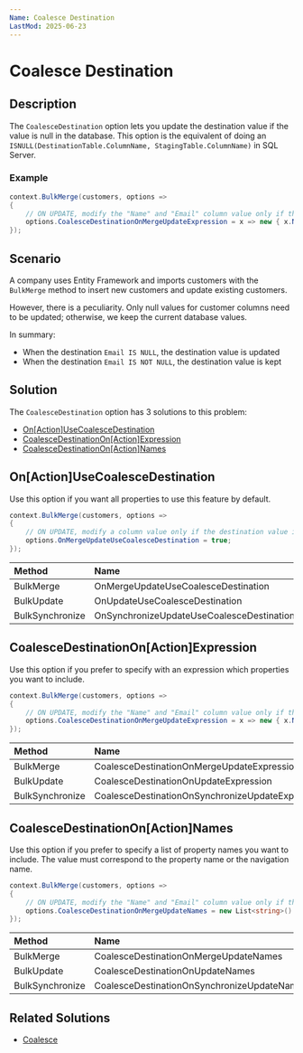 ```yaml
---
Name: Coalesce Destination
LastMod: 2025-06-23
---
```


# Coalesce Destination

## Description

The `CoalesceDestination` option lets you update the destination value if the value is null in the database. This option is the equivalent of doing an `ISNULL(DestinationTable.ColumnName, StagingTable.ColumnName)` in SQL Server.

### Example

```csharp
context.BulkMerge(customers, options => 
{
	// ON UPDATE, modify the "Name" and "Email" column value only if the destination value is not null
	options.CoalesceDestinationOnMergeUpdateExpression = x => new { x.Name, x.Email };
});
```

## Scenario

A company uses Entity Framework and imports customers with the `BulkMerge` method to insert new customers and update existing customers.

However, there is a peculiarity. Only null values for customer columns need to be updated; otherwise, we keep the current database values.

In summary:

- When the destination `Email IS NULL`, the destination value is updated
- When the destination `Email IS NOT NULL`, the destination value is kept

## Solution

The `CoalesceDestination` option has 3 solutions to this problem:

- [On[Action]UseCoalesceDestination](#onactionusecoalescedestination)
- [CoalesceDestinationOn[Action]Expression](#coalescedestinationonactionexpression)
- [CoalesceDestinationOn[Action]Names](#coalescedestinationonactionnames)

## On[Action]UseCoalesceDestination

Use this option if you want all properties to use this feature by default.

```csharp		
context.BulkMerge(customers, options => 
{
	// ON UPDATE, modify a column value only if the destination value is not null 
	options.OnMergeUpdateUseCoalesceDestination = true;
});
```

| Method 		  | Name                                       		 | Try it |
|:----------------|:-------------------------------------------------|--------|
| BulkMerge 	  | OnMergeUpdateUseCoalesceDestination 			 | [Fiddle](https://dotnetfiddle.net/QKbtqe) |
| BulkUpdate 	  | OnUpdateUseCoalesceDestination  	   		 	 | [Fiddle](https://dotnetfiddle.net/yyygQl) |
| BulkSynchronize | OnSynchronizeUpdateUseCoalesceDestination		 | [Fiddle](https://dotnetfiddle.net/0UV1zX) |

## CoalesceDestinationOn[Action]Expression

Use this option if you prefer to specify with an expression which properties you want to include.

```csharp
context.BulkMerge(customers, options => 
{
	// ON UPDATE, modify the "Name" and "Email" column value only if the destination value is not null
	options.CoalesceDestinationOnMergeUpdateExpression = x => new { x.Name, x.Email };
});
```

| Method 		  | Name                                       		 | Try it |
|:----------------|:-------------------------------------------------|--------|
| BulkMerge 	  | CoalesceDestinationOnMergeUpdateExpression 		 | [Fiddle](https://dotnetfiddle.net/RMw9fq) |
| BulkUpdate 	  | CoalesceDestinationOnUpdateExpression  	   		 | [Fiddle](https://dotnetfiddle.net/1jfmno) |
| BulkSynchronize | CoalesceDestinationOnSynchronizeUpdateExpression | [Fiddle](https://dotnetfiddle.net/Hacmqr) |

## CoalesceDestinationOn[Action]Names

Use this option if you prefer to specify a list of property names you want to include. The value must correspond to the property name or the navigation name.

```csharp
context.BulkMerge(customers, options => 
{				
	// ON UPDATE, modify the "Name" and "Email" column value only if the destination value is not null
	options.CoalesceDestinationOnMergeUpdateNames = new List<string>() { nameof(Customer.Name), nameof(Customer.Email) };
});
```

| Method 		  | Name                                       		 | Try it |
|:----------------|:-------------------------------------------------|--------|
| BulkMerge 	  | CoalesceDestinationOnMergeUpdateNames 			 | [Fiddle](https://dotnetfiddle.net/AppZ13) |
| BulkUpdate 	  | CoalesceDestinationOnUpdateNames	   			 | [Fiddle](https://dotnetfiddle.net/rBhOY1) |
| BulkSynchronize | CoalesceDestinationOnSynchronizeUpdateNames	   	 | [Fiddle](https://dotnetfiddle.net/AUII0Q) |

## Related Solutions

- [Coalesce](doc-v2/coalesce.md)